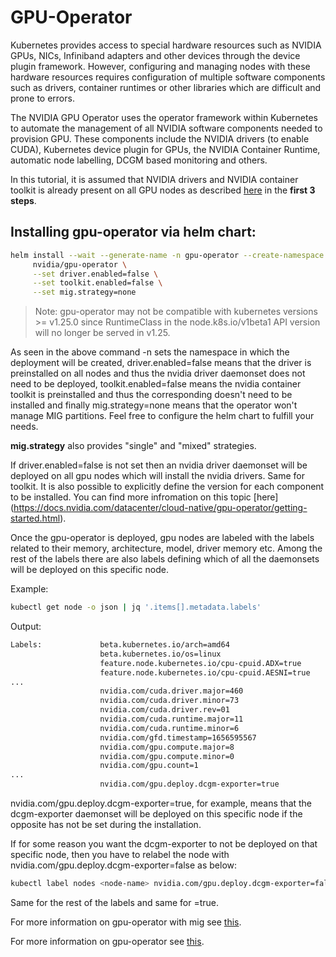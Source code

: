 # GPU-Operator

Kubernetes provides access to special hardware resources such as NVIDIA GPUs, NICs, Infiniband adapters and other devices through the device plugin framework. However, configuring and managing nodes with these hardware resources requires configuration of multiple software components such as drivers, container runtimes or other libraries which are difficult and prone to errors.

The NVIDIA GPU Operator uses the operator framework within Kubernetes to automate the management of all NVIDIA software components needed to provision GPU. These components include the NVIDIA drivers (to enable CUDA), Kubernetes device plugin for GPUs, the NVIDIA Container Runtime, automatic node labelling, DCGM based monitoring and others.

In this tutorial, it is assumed that NVIDIA drivers and NVIDIA container toolkit is already present on all GPU nodes as described [here](https://github.com/aferikoglou/mlab-k8s-cluster-setup/blob/main/prometheus/README.md) in the **first 3 steps**.


## Installing gpu-operator via helm chart:
```bash
helm install --wait --generate-name -n gpu-operator --create-namespace \
     nvidia/gpu-operator \
     --set driver.enabled=false \
     --set toolkit.enabled=false \
     --set mig.strategy=none
```

> Note: gpu-operator may not be compatible with kubernetes versions >= v1.25.0 since RuntimeClass in the node.k8s.io/v1beta1 API version will no longer be served in v1.25.  

As seen in the above command -n sets the namespace in which the deployment will be created, driver.enabled=false means that the driver is preinstalled on all nodes and thus the nvidia driver daemonset does not need to be deployed, toolkit.enabled=false means the nvidia container toolkit is preinstalled and thus the corresponding doesn't need to be installed and finally mig.strategy=none means that the operator won't manage MIG partitions. Feel free to configure the helm chart to fulfill your needs.

**mig.strategy** also provides "single" and "mixed" strategies.

If driver.enabled=false is not set then an nvidia driver daemonset will be deployed on all gpu nodes which will install the nvidia drivers. Same for toolkit. It is also possible to explicitly define the version for each component to be installed. You can find more infromation on this topic [here] (https://docs.nvidia.com/datacenter/cloud-native/gpu-operator/getting-started.html).

Once the gpu-operator is deployed, gpu nodes are labeled with the labels related to their memory, architecture, model, driver memory etc. Among the rest of the labels there are also labels defining which of all the daemonsets will be deployed on this specific node. 

Example:
```bash
kubectl get node -o json | jq '.items[].metadata.labels'
```
Output:
```bash
Labels:             beta.kubernetes.io/arch=amd64
                    beta.kubernetes.io/os=linux
                    feature.node.kubernetes.io/cpu-cpuid.ADX=true
                    feature.node.kubernetes.io/cpu-cpuid.AESNI=true
...
                    nvidia.com/cuda.driver.major=460
                    nvidia.com/cuda.driver.minor=73
                    nvidia.com/cuda.driver.rev=01
                    nvidia.com/cuda.runtime.major=11
                    nvidia.com/cuda.runtime.minor=6
                    nvidia.com/gfd.timestamp=1656595567
                    nvidia.com/gpu.compute.major=8
                    nvidia.com/gpu.compute.minor=0
                    nvidia.com/gpu.count=1
...
                    nvidia.com/gpu.deploy.dcgm-exporter=true
```
nvidia.com/gpu.deploy.dcgm-exporter=true, for example, means that the dcgm-exporter daemonset will be deployed on this specific node if the opposite has not be set during the installation.

If for some reason you want the dcgm-exporter to not be deployed on that specific node, then you have to relabel the node with nvidia.com/gpu.deploy.dcgm-exporter=false as below:
```bash
kubectl label nodes <node-name> nvidia.com/gpu.deploy.dcgm-exporter=false --overwrite
```

Same for the rest of the labels and same for <label>=true.

For more information on gpu-operator with mig see [this](https://docs.nvidia.com/datacenter/cloud-native/gpu-operator/gpu-operator-mig.html).

For more information on gpu-operator see [this](https://docs.nvidia.com/datacenter/cloud-native/gpu-operator/getting-started.html).
